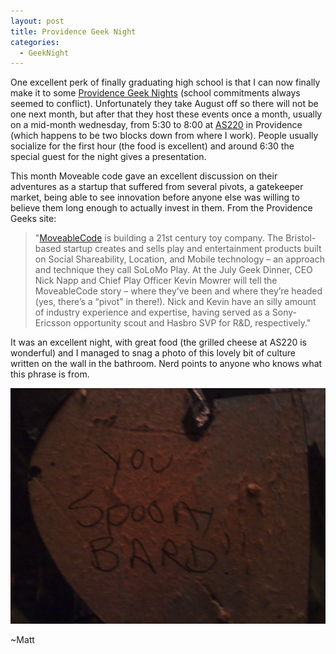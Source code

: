 ```yaml
---
layout: post
title: Providence Geek Night
categories:
  - GeekNight
---
```


One excellent perk of finally graduating high school is that I can now finally make it to some [Providence Geek Nights](http://providencegeeks.org/) (school commitments always seemed to conflict).  Unfortunately they take August off so there will not be one next month, but after that they host these events once a month, usually on a mid-month wednesday, from 5:30 to 8:00 at [AS220](http://maps.google.com/maps/place?cid=14203619864685607776&q=as220&hl=en&sll=41.707528,-71.434128&sspn=0.27429,0.043628&ie=UTF8&ll=41.891544,-71.880112&spn=0,0&t=h&z=11) in Providence (which happens to be two blocks down from where I work).  People usually socialize for the first hour (the food is excellent) and around 6:30 the special guest for the night gives a presentation.

This month Moveable code gave an excellent discussion on their adventures as a startup that suffered from several pivots, a gatekeeper market, being able to see innovation before anyone else was willing to believe them long enough to actually invest in them. From the Providence Geeks site:

> "[MoveableCode](http://moveablecode.com/) is building a 21st century toy company. The Bristol-based startup creates and sells play and entertainment products built on Social Shareability, Location, and Mobile technology – an approach and technique they call SoLoMo Play. At the July Geek Dinner, CEO Nick Napp and Chief Play Officer Kevin Mowrer will tell the MoveableCode story – where they’ve been and where they’re headed (yes, there’s a “pivot” in there!). Nick and Kevin have an silly amount of industry experience and expertise, having served as a Sony-Ericsson opportunity scout and Hasbro SVP for R&D, respectively."

It was an excellent night, with great food (the grilled cheese at AS220 is wonderful) and I managed to snag a photo of this lovely bit of culture written on the wall in the bathroom.  Nerd points to anyone who knows what this phrase is from.

![You Spoony Bard!!](/images/you-spoony-bard.jpg)

~Matt
